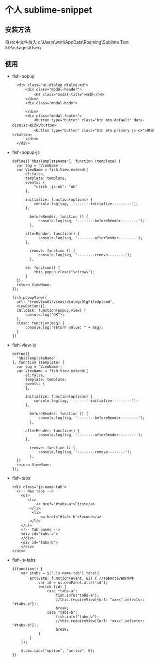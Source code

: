 # 个人 sublime-snippet
## 安装方法
将src中文件放入
c:\Users\wxh\AppData\Roaming\Sublime Text 3\Packages\User\

## 使用

- fish-popup

		<div class="ui-dialog dialog-md">
		    <div class="modal-header">
		        <h4 class="modal-title">标题</h4>
		    </div>
		    <div class="modal-body">

		    </div>
		    <div class="modal-footer">
		        <button type="button" class="btn btn-default" data-dismiss>取消</button>
		        <button type="button" class="btn btn-primary js-ok">确定</button>
		    </div>
		</div>


- fish-popup-js

      define(['hbs!TemplateName'], function (template) {
      	var tag = 'ViewName';
      	var ViewName = fish.View.extend({
      		el:false,
      		template: template,
      		events: {
      			"click .js-ok": "ok"
      		},

      		initialize: function(options) {
      			console.log(tag, '--------initialize---------');
      		},

              beforeRender: function () {
                  console.log(tag, '--------beforeRender--------');
              },

      		afterRender: function() {
                  console.log(tag, '--------afterRender--------');
      		},

              remove: function () {
                  console.log(tag, '--------remove--------');
              },	

      		ok: function() {
      			this.popup.close("selrows");
      		}         			
      	});
      	return ViewName;
      });

      fish.popupView({
      	url: "treeView01/views/dialog/DlgFileUpload",
      	viewOption:{},
      	callback: function(popup,view) {
      		console.log("OK");
      	},
      	close: function(msg) {
      		console.log("return value: " + msg);
      	}
      })	

- fish-view-js

      define([
      	'hbs!TemplateName'
      ], function (template) {
      	var tag = 'ViewName';
      	var ViewName = fish.View.extend({
      		el:false,
      		template: template,
      		events: {
      		},

      		initialize: function(options) {
      			console.log(tag, '--------initialize---------');
      		},

              beforeRender: function () {
                  console.log(tag, '--------beforeRender--------');
              },

      		afterRender: function() {
                  console.log(tag, '--------afterRender--------');
      		},

              remove: function () {
                  console.log(tag, '--------remove--------');
              },				
      	});
      	return ViewName;
      });

- fish-tabs

      <div class="js-name-tab">
        <!-- Nav tabs -->
          <ul>
             <li>
                 <a href="#tabs-a">First</a>
              </li> 
               <li>
                   <a href="#tabs-b">Second</a>
              </li> 
          </ul>
          <!-- Tab panes -->
          <div id="tabs-a">
          </div>
          <div id="tabs-b">
          </div>
      </div>

- fish-js-tabs

      $(function() {
          var $tabs = $(".js-name-tab").tabs({
              activate: function(event, ui) { //tabActive的事件
                  var id = ui.newPanel.attr('id');
                  switch (id) {
                      case "tabs-a":
                          fish.info("tabs-a"); 
                          //this.requireView({url: "xxxx",selector: "#tabs-a"});                            
                          break;
                      case "tabs-b":
                          fish.info("tabs-b");
                          //this.requireView({url: "xxxx",selector: "#tabs-b"});                
                          break; 
                  }
              }
          });

          $tabs.tabs("option", "active", 0);  
      })
